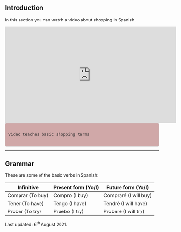
<body>

<div class="container">  

<div class="container">  

<h2>Introduction</h2>
<p>In this section you can watch a video about shopping in Spanish.</p>

<iframe width="560" height="315" src="https://www.youtube.com/embed/G6x8G8uO8RM" frameborder="0" allow="accelerometer; autoplay; clipboard-write; encrypted-media; gyroscope; picture-in-picture" allowfullscreen></iframe>
  
  

<style>

pre {
    display: block;
    padding: 9.5px;
    margin: 0 0 10px;
    font-size: 13px;
    line-height: 1.42857143;
    color: #333;
    word-break: break-all;
    word-wrap: break-word;
    background-color: #d0a8a8;
    border: 1px solid #ccc;
    border-radius: 4px;
}

</style>

<pre>

Video teaches basic shopping terms 

</pre>








<hr/>
</div>

<!-- THIS IS THE THIRD SECTION OF THE PAGE -->
<div class="container"> 
<h2>Grammar</h2>

  <p>These are some of the basic verbs in Spanish:</p>            
  <table class="table table-striped">
    <thead>
      <tr>
        <th>Infinitive</th>
        <th>Present form (Yo/I)</th>
        <th>Future form (Yo/I)</th>
      </tr>
    </thead>
    <tbody>
      <tr>
        <td>Comprar (To buy)</td>
        <td>Compro (I buy)</td>
        <td>Compraré (I will buy)</td>
      </tr>
      <tr>
        <td>Tener (To have) </td>
        <td>Tengo (I have)</td>
        <td>Tendré (I will have)</td>
      </tr>
      <tr>
        <td>Probar (To try)</td>
        <td>Pruebo (I try)</td>
        <td>Probaré (I will try)</td>
      </tr>
    </tbody>
  </table>

</div>

<!-- THIS IS THE FOOTER SECTION OF THE PAGE -->
<p>Last updated: 6<sup>th</sup> August 2021.</p>

	




 





